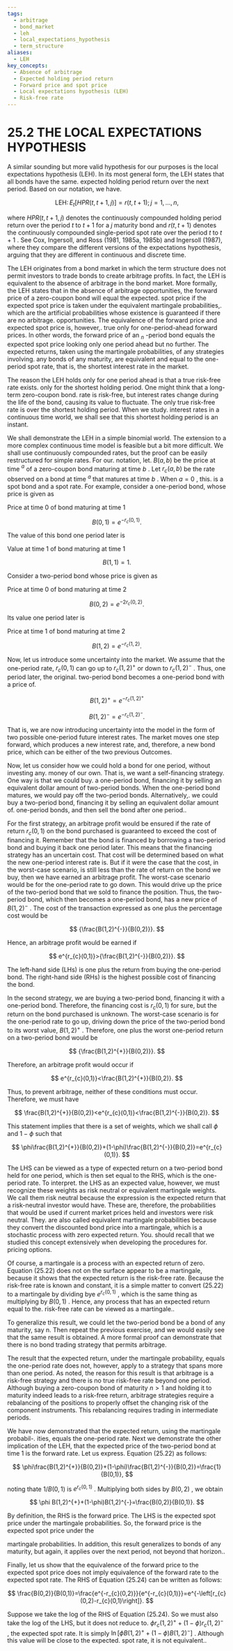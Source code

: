 ```yaml
---
tags:
  - arbitrage
  - bond_market
  - leh
  - local_expectations_hypothesis
  - term_structure
aliases:
  - LEH
key_concepts:
  - Absence of arbitrage
  - Expected holding period return
  - Forward price and spot price
  - Local expectations hypothesis (LEH)
  - Risk-free rate
---
```


# 25.2 THE LOCAL EXPECTATIONS HYPOTHESIS

A similar sounding but more valid hypothesis for our purposes is the local expectations hypothesis (LEH). In its most general form, the LEH states that all bonds have the same. expected holding period return over the next period. Based on our notation, we have.

$$
\mathrm{LEH}\colon E_{t}[H P R(t,t+1,j)]=r(t,t+1);j=1,\ldots,n,
$$

where $H P R(t,t+1,j)$ denotes the continuously compounded holding period return over the period $t$ to $t+1$ for a $j$ maturity bond and $r(t,t+1)$ denotes the continuously compounded single-period spot rate over the period $t$ to $t+1$ . See Cox, Ingersoll, and Ross (1981, 1985a, 1985b) and Ingersoll (1987), where they compare the different versions of the expectations hypothesis, arguing that they are different in continuous and discrete time.

The LEH originates from a bond market in which the term structure does not permit investors to trade bonds to create arbitrage profits. In fact, the LEH is equivalent to the absence of arbitrage in the bond market. More formally, the LEH states that in the absence of arbitrage opportunities, the forward price of a zero-coupon bond will equal the expected. spot price if the expected spot price is taken under the equivalent martingale probabilities,. which are the artificial probabilities whose existence is guaranteed if there are no arbitrage. opportunities. The equivalence of the forward price and expected spot price is, however,. true only for one-period-ahead forward prices. In other words, the forward price of an $_n$ -period bond equals the expected spot price looking only one period ahead but no further. The expected returns, taken using the martingale probabilities, of any strategies involving. any bonds of any maturity, are equivalent and equal to the one-period spot rate, that is, the shortest interest rate in the market.

The reason the LEH holds only for one period ahead is that a true risk-free rate exists. only for the shortest holding period. One might think that a long-term zero-coupon bond. rate is risk-free, but interest rates change during the life of the bond, causing its value to fluctuate. The only true risk-free rate is over the shortest holding period. When we study. interest rates in a continuous time world, we shall see that this shortest holding period is an instant.

We shall demonstrate the LEH in a simple binomial world. The extension to a more complex continuous time model is feasible but a bit more difficult. We shall use continuously compounded rates, but the proof can be easily restructured for simple rates. For our. notation, let. $B(a,b)$ be the price at time $^{a}$ of a zero-coupon bond maturing at time $b$ . Let $r_{c}(a,b)$ be the rate observed on a bond at time $^{a}$ that matures at time $b$ . When $a=0$ , this. is a spot bond and a spot rate. For example, consider a one-period bond, whose price is given as

Price at time 0 of bond maturing at time 1

$$
B(0,1)=e^{-r_{c}(0,1)}.
$$

The value of this bond one period later is

Value at time 1 of bond maturing at time 1

$$
B(1,1)=1.
$$

Consider a two-period bond whose price is given as

Price at time 0 of bond maturing at time 2

$$
B(0,2)=e^{-2r_{c}(0,2)}.
$$

Its value one period later is

Price at time 1 of bond maturing at time 2

$$
B(1,2)=e^{-r_{c}(1,2)}.
$$

Now, let us introduce some uncertainty into the market. We assume that the one-period rate, $r_{c}(0,1)$ can go up to $r_{c}(1,2)^{+}$ or down to $r_{c}(1,2)^{-}$ . Thus, one period later, the original. two-period bond becomes a one-period bond with a price of.

$$
B(1,2)^{+}=e^{-r_{c}(1,2)^{+}}
$$

$$
B(1,2)^{-}=e^{-r_{c}(1,2)^{-}}.
$$

That is, we are now introducing uncertainty into the model in the form of two possible one-period future interest rates. The market moves one step forward, which produces a new interest rate, and, therefore, a new bond price, which can be either of the two previous Outcomes.

Now, let us consider how we could hold a bond for one period, without investing any. money of our own. That is, we want a self-financing strategy. One way is that we could buy. a one-period bond, financing it by selling an equivalent dollar amount of two-period bonds. When the one-period bond matures, we would pay off the two-period bonds. Alternatively,. we could buy a two-period bond, financing it by selling an equivalent dollar amount of. one-period bonds, and then sell the bond after one period..

For the first strategy, an arbitrage profit would be ensured if the rate of return $r_{c}(0,1)$ on the bond purchased is guaranteed to exceed the cost of financing it. Remember that the bond is financed by borrowing a two-period bond and buying it back one period later. This means that the financing strategy has an uncertain cost. That cost will be determined based on what the new one-period interest rate is. But if it were the case that the cost, in the worst-case scenario, is still less than the rate of return on the bond we buy, then we have earned an arbitrage profit. The worst-case scenario would be for the one-period rate to go down. This would drive up the price of the two-period bond that we sold to finance the position. Thus, the two-period bond, which then becomes a one-period bond, has a new price of $B(1,2)^{-}$ . The cost of the transaction expressed as one plus the percentage cost would be

$$
{\frac{B(1,2)^{-}}{B(0,2)}}.
$$

Hence, an arbitrage profit would be earned if

$$
e^{r_{c}(0,1)}>{\frac{B(1,2)^{-}}{B(0,2)}}.
$$

The left-hand side (LHs) is one plus the return from buying the one-period bond. The right-hand side (RHs) is the highest possible cost of financing the bond.

In the second strategy, we are buying a two-period bond, financing it with a one-period bond. Therefore, the financing cost is $r_{c}(0,1)$ for sure, but the return on the bond purchased is unknown. The worst-case scenario is for the one-period rate to go up, driving down the price of the two-period bond to its worst value, $B(1,2)^{+}$ . Therefore, one plus the worst one-period return on a two-period bond would be

$$
{\frac{B(1,2)^{+}}{B(0,2)}}.
$$

Therefore, an arbitrage profit would occur if

$$
e^{r_{c}(0,1)}<\frac{B(1,2)^{+}}{B(0,2)}.
$$

Thus, to prevent arbitrage, neither of these conditions must occur. Therefore, we must have

$$
\frac{B(1,2)^{+}}{B(0,2)}<e^{r_{c}(0,1)}<\frac{B(1,2)^{-}}{B(0,2)}.
$$

This statement implies that there is a set of weights, which we shall call $\phi$ and $1-\phi$ such that

$$
\phi\frac{B(1,2)^{+}}{B(0,2)}+(1-\phi)\frac{B(1,2)^{-}}{B(0,2)}=e^{r_{c}(0,1)}.
$$

The LHS can be viewed as a type of expected return on a two-period bond held for one period, which is then set equal to the RHS, which is the one-period rate. To interpret. the LHS as an expected value, however, we must recognize these weights as risk neutral or equivalent martingale weights. We call them risk neutral because the expression is the expected return that a risk-neutral investor would have. These are, therefore, the probabilities that would be used if current market prices held and investors were risk neutral. They. are also called equivalent martingale probabilities because they convert the discounted bond price into a martingale, which is a stochastic process with zero expected return. You. should recall that we studied this concept extensively when developing the procedures for. pricing options.

Of course, a martingale is a process with an expected return of zero. Equation (25.22) does not on the surface appear to be a martingale, because it shows that the expected return is the risk-free rate. Because the risk-free rate is known and constant, it is a simple matter to convert (25.22) to a martingale by dividing bye $e^{r_{c}(0,1)}$ , which is the same thing as multiplying by $B(0,1)$ . Hence, any process that has an expected return equal to the. risk-free rate can be viewed as a martingale..

To generalize this result, we could let the two-period bond be a bond of any maturity, say n. Then repeat the previous exercise, and we would easily see that the same result is obtained. A more formal proof can demonstrate that there is no bond trading strategy that permits arbitrage.

The result that the expected return, under the martingale probability, equals the one-period rate does not, however, apply to a strategy that spans more than one period. As noted, the reason for this result is that arbitrage is a risk-free strategy and there is no true risk-free rate beyond one period. Although buying a zero-coupon bond of maturity $n>1$ and holding it to maturity indeed leads to a risk-free return, arbitrage strategies require a rebalancing of the positions to properly offset the changing risk of the component instruments. This rebalancing requires trading in intermediate periods.

We have now demonstrated that the expected return, using the martingale probabil-. ities, equals the one-period rate. Next we demonstrate the other implication of the LEH, that the expected price of the two-period bond at time 1 is the forward rate. Let us express. Equation (25.22) as follows:

$$
\phi\frac{B(1,2)^{+}}{B(0,2)}+(1-\phi)\frac{B(1,2)^{-}}{B(0,2)}=\frac{1}{B(0,1)},
$$

noting thate $1/B(0,1)$ is $e^{r_{c}(0,1)}$ . Multiplying both sides by $B(0,2)$ , we obtain

$$
\phi B(1,2)^{+}+(1-\phi)B(1,2)^{-}=\frac{B(0,2)}{B(0,1)}.
$$

By definition, the RHS is the forward price. The LHS is the expected spot price under the martingale probabilities. So, the forward price is the expected spot price under the

martingale probabilities. In addition, this result generalizes to bonds of any maturity, but again, it applies over the next period, not beyond that horizon..

Finally, let us show that the equivalence of the forward price to the expected spot price does not imply equivalence of the forward rate to the expected spot rate. The RHS of Equation (25.24) can be written as follows:

$$
\frac{B(0,2)}{B(0,1)}=\frac{e^{-r_{c}(0,2)}}{e^{-r_{c}(0,1)}}=e^{-\left[r_{c}(0,2)-r_{c}(0,1)\right]}.
$$

Suppose we take the log of the RHS of Equation (25.24). So we must also take the log of the LHS, but it does not reduce to. $\phi r_{c}(1,2)^{+}+(1-\phi)r_{c}(1,2)^{-}$ , the expected spot rate. It is simply $\ln[\phi B(1,2)^{+}+(1-\phi)B(1,2)^{-}]$ . Although this value will be close to the expected. spot rate, it is not equivalent..
